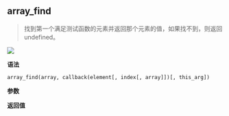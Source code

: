 ## array_find

> 找到第一个满足测试函数的元素并返回那个元素的值，如果找不到，则返回 undefined。

![](https://img.shields.io/badge/-Array-blue)

**语法**

`array_find(array, callback(element[, index[, array]])[, this_arg])`

**参数**

**返回值**
